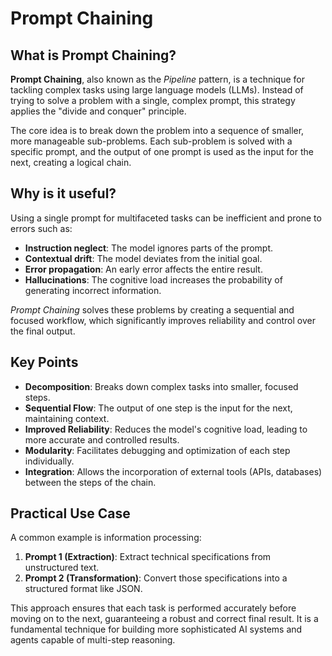 # Prompt Chaining

## What is Prompt Chaining?

**Prompt Chaining**, also known as the *Pipeline* pattern, is a technique for tackling complex tasks using large language models (LLMs). Instead of trying to solve a problem with a single, complex prompt, this strategy applies the "divide and conquer" principle.

The core idea is to break down the problem into a sequence of smaller, more manageable sub-problems. Each sub-problem is solved with a specific prompt, and the output of one prompt is used as the input for the next, creating a logical chain.

## Why is it useful?

Using a single prompt for multifaceted tasks can be inefficient and prone to errors such as:

- **Instruction neglect**: The model ignores parts of the prompt.
- **Contextual drift**: The model deviates from the initial goal.
- **Error propagation**: An early error affects the entire result.
- **Hallucinations**: The cognitive load increases the probability of generating incorrect information.

*Prompt Chaining* solves these problems by creating a sequential and focused workflow, which significantly improves reliability and control over the final output.

## Key Points

- **Decomposition**: Breaks down complex tasks into smaller, focused steps.
- **Sequential Flow**: The output of one step is the input for the next, maintaining context.
- **Improved Reliability**: Reduces the model's cognitive load, leading to more accurate and controlled results.
- **Modularity**: Facilitates debugging and optimization of each step individually.
- **Integration**: Allows the incorporation of external tools (APIs, databases) between the steps of the chain.

## Practical Use Case

A common example is information processing:

1.  **Prompt 1 (Extraction)**: Extract technical specifications from unstructured text.
2.  **Prompt 2 (Transformation)**: Convert those specifications into a structured format like JSON.

This approach ensures that each task is performed accurately before moving on to the next, guaranteeing a robust and correct final result. It is a fundamental technique for building more sophisticated AI systems and agents capable of multi-step reasoning.
